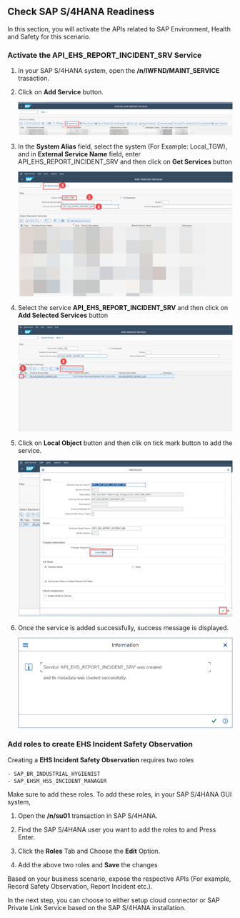 ## Check SAP S/4HANA Readiness
In this section, you will activate the APIs related to SAP Environment, Health and Safety for this scenario.

### Activate the API_EHS_REPORT_INCIDENT_SRV Service

1. In your SAP S/4HANA system, open the **/n/IWFND/MAINT_SERVICE** trasaction.

2. Click on **Add Service** button.

    ![plot](./images/add-service1.png)

3. In the **System Alias** field, select the system (For Example: Local_TGW), and in **External Service Name** field, enter API_EHS_REPORT_INCIDENT_SRV and then click on **Get Services** button

    ![plot](./images/get-services.png)
 
4. Select the service **API_EHS_REPORT_INCIDENT_SRV** and then click on **Add Selected Services** button

    ![plot](./images/add-service2.png)

5. Click on **Local Object** button and then clik on tick mark button to add the service.

    ![plot](./images/add-service3.png)

6. Once the service is added successfully, success message is displayed.

    ![plot](./images/add-service4.png)

### Add roles to create EHS Incident Safety Observation

Creating a **EHS Incident Safety Observation**  requires two roles 
```
- SAP_BR_INDUSTRIAL_HYGIENIST
- SAP_EHSM_HSS_INCIDENT_MANAGER
```

Make sure to add these roles. To add these roles, in your SAP S/4HANA GUI system, 

1. Open the **/n/su01** transaction in SAP S/4HANA.

2. Find the SAP S/4HANA user you want to add the roles to and Press Enter.

3. Click the **Roles** Tab and Choose the **Edit** Option.

4. Add the above two roles and **Save** the changes


Based on your business scenario, expose the respective APIs (For example, Record Safety Observation, Report Incident etc.).

In the next step, you can choose to either setup cloud connector or SAP Private Link Service based on the SAP S/4HANA installation.
